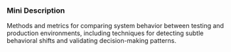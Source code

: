 ### Mini Description

Methods and metrics for comparing system behavior between testing and production environments, including techniques for detecting subtle behavioral shifts and validating decision-making patterns.
